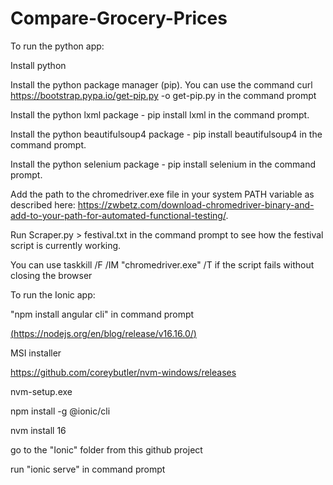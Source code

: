 # Compare-Grocery-Prices

To run the python app:

Install python 

Install the python package manager (pip). You can use the command curl https://bootstrap.pypa.io/get-pip.py -o get-pip.py in the command prompt

Install the python lxml package - pip install lxml in the command prompt.

Install the python beautifulsoup4 package - pip install beautifulsoup4 in the command prompt.

Install the python selenium package - pip install selenium in the command prompt.

Add the path to the chromedriver.exe file in your system PATH variable as described here: https://zwbetz.com/download-chromedriver-binary-and-add-to-your-path-for-automated-functional-testing/.

Run Scraper.py > festival.txt in the command prompt to see how the festival script is currently working. 

You can use taskkill /F /IM "chromedriver.exe" /T if the script fails without closing the browser

To run the Ionic app:

"npm install angular cli" in command prompt

[(https://nodejs.org/en/blog/release/v16.16.0/)](https://nodejs.org/en/blog/release/v16.16.0/)

MSI installer

https://github.com/coreybutler/nvm-windows/releases

nvm-setup.exe

npm install -g @ionic/cli

nvm install 16

go to the "Ionic" folder from this github project

run "ionic serve" in command prompt
